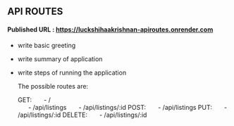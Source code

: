 ## API ROUTES

#### Published URL : https://luckshihaakrishnan-apiroutes.onrender.com



- write basic greeting
- write summary of application
- write steps of running the application

  The possible routes are:

  GET:
  &nbsp; &nbsp; &nbsp; - /  <br/>
  &nbsp; &nbsp; &nbsp; - /api/listings
  &nbsp; &nbsp; &nbsp; - /api/listings/:id 
  POST:
  &nbsp; &nbsp; &nbsp; - /api/listings
  PUT:
  &nbsp; &nbsp; &nbsp; - /api/listings/:id 
  DELETE:
  &nbsp; &nbsp; &nbsp; - /api/listings/:id 
